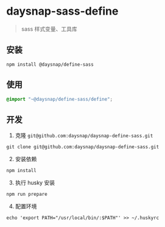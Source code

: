 
# daysnap-sass-define

> sass 样式变量、工具库

## 安装

```shell
npm install @daysnap/define-sass
```

## 使用

```scss
@import "~@daysnap/define-sass/define";
```

## 开发

1. 克隆 `git@github.com:daysnap/daysnap-define-sass.git`

```shell
git clone git@github.com:daysnap/daysnap-define-sass.git
```

2. 安装依赖

```shell
npm install
```

3. 执行 husky 安装

```shell
npm run prepare
```

4. 配置环境

```shell
echo 'export PATH="/usr/local/bin/:$PATH"' >> ~/.huskyrc
```